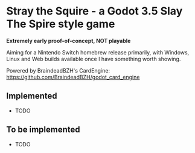 Stray the Squire - a Godot 3.5 Slay The Spire style game
==========

**Extremely early proof-of-concept, NOT playable**

Aiming for a Nintendo Switch homebrew release primarily, with Windows, Linux and Web builds available once I have something worth showing.

Powered by BraindeadBZH's CardEngine: https://github.com/BraindeadBZH/godot_card_engine


## Implemented

* TODO


## To be implemented

* TODO
